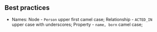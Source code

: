 Best practices
-

* Names:
  Node         - `Person` upper first camel case;
  Relationship - `ACTED_IN` upper case with underscores;
  Property     - `name, born` camel case;
